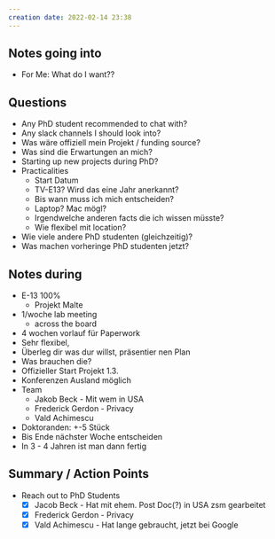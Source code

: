 ```yaml
---
creation date: 2022-02-14 23:38
---
```



## Notes going into
- For Me: What do I want??


## Questions
- Any PhD student recommended to chat with?
- Any slack channels I should look into?
- Was wäre offiziell mein Projekt / funding source?
- Was sind die Erwartungen an mich?
- Starting up new projects during PhD?
- Practicalities
	- Start Datum
	- TV-E13? Wird das eine Jahr anerkannt?
	- Bis wann muss ich mich entscheiden?
	- Laptop? Mac mögl?
	- Irgendwelche anderen facts die ich wissen müsste?
	- Wie flexibel mit location?
- Wie viele andere PhD studenten (gleichzeitig)?
- Was machen vorheringe PhD studenten jetzt?


## Notes during
- E-13 100%
	- Projekt Malte
- 1/woche lab meeting
	- across the board
- 4 wochen vorlauf für Paperwork
- Sehr flexibel, 
- Überleg dir was dur willst, präsentier nen Plan
- Was brauchen die?
- Offizieller Start Projekt 1.3.
- Konferenzen Ausland möglich
- Team
	- Jakob Beck - Mit wem in USA
	- Frederick Gerdon - Privacy
	- Vald Achimescu
- Doktoranden: +-5 Stück
- Bis Ende nächster Woche entscheiden
- In 3 - 4 Jahren ist man dann fertig


## Summary / Action Points
- Reach out to PhD Students
	- [x] Jacob Beck - Hat mit ehem. Post Doc(?) in USA zsm gearbeitet
	- [x] Frederick Gerdon - Privacy
	- [x] Vald Achimescu - Hat lange gebraucht, jetzt bei Google
